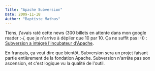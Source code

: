 ```yaml
---
Title: "Apache Subversion"
Date: 2009-11-18
Author: "Baptiste Mathus"
---
```




Tiens, j'avais raté cette news (300 billets en attente dans mon google
reader :-/, que je n'arrive à dépiler que 10 par 10. Ça ne suffit pas
:-)) : [Subversion a intégré l'incubateur
d'Apache](http://www.collab.net/news/press/2009/svn-asf.html).

En français, ça veut dire que bientôt, Subversion sera un projet faisant
partie entièrement de la fondation Apache. Subversion n'arrête pas son
ascension, et c'est logique vu la qualité de l'outil.

